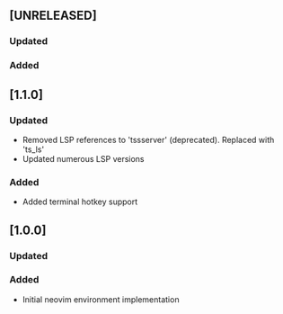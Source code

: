 ## [UNRELEASED]
### Updated
### Added

## [1.1.0]
### Updated
-   Removed LSP references to 'tssserver' (deprecated). Replaced with 'ts_ls'
-   Updated numerous LSP versions
### Added
-   Added terminal hotkey support

## [1.0.0]
### Updated
### Added
-   Initial neovim environment implementation
